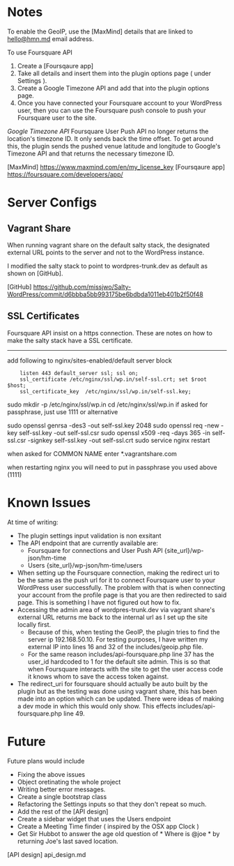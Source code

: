 Notes
====

To enable the GeoIP, use the [MaxMind] details that are linked to hello@hmn.md email address.

To use Foursquare API
1. Create a [Foursqaure app]
2. Take all details and insert them into the plugin options page ( under Settings ).
3. Create a Google Timezone API and add that into the plugin options page.
4. Once you have connected your Foursquare account to your WordPress user, then you can use the Foursquare push console to  push your Foursquare user to the site.

*Google Timezone API*
 Foursquare User Push API no longer returns the location's timezone ID. It only sends back the time offset. To get around this, the plugin sends the pushed venue latitude and longitude to Google's Timezone API and that returns the necessary timezone ID.

[MaxMind] https://www.maxmind.com/en/my_license_key
[Foursqaure app] https://foursquare.com/developers/app/


Server Configs
==============

Vagrant Share
-------------
When running vagrant share on the default salty stack, the designated external URL points to the server and not to the WordPress instance.

I modified the salty stack to point to wordpres-trunk.dev as default as shown on [GitHub].

[GitHub] https://github.com/missjwo/Salty-WordPress/commit/d6bbba5bb993175be6bdbda1011eb401b2f50f48


SSL Certificates
----------------
Foursquare API insist on a https connection. These are notes on how to make the salty stack have a SSL certificate.

---------------------------

add following to nginx/sites-enabled/default server block


        listen 443 default_server ssl; ssl on;
        ssl_certificate /etc/nginx/ssl/wp.in/self-ssl.crt; set $root $host;
        ssl_certificate_key  /etc/nginx/ssl/wp.in/self-ssl.key;


sudo mkdir -p /etc/nginx/ssl/wp.in
cd /etc/nginx/ssl/wp.in
if asked for passphrase, just use 1111 or alternative

sudo openssl genrsa -des3 -out self-ssl.key 2048
sudo openssl req -new -key self-ssl.key -out self-ssl.csr
sudo openssl x509 -req -days 365 -in self-ssl.csr -signkey self-ssl.key -out self-ssl.crt
sudo service nginx restart

when asked for COMMON NAME enter *.vagrantshare.com

when restarting nginx you will need to put in passphrase you used above (1111)

Known Issues
============
At time of writing:

* The plugin settings input validation is non exsitant
* The API endpoint that are currently available are:
   - Foursquare for connections and User Push API {site_url}/wp-json/hm-time
   - Users {site_url}/wp-json/hm-time/users
* When setting up the Foursquare connection, making the redirect uri to be the same as the push url for it to connect Foursquare user to your WordPress user successfully. The problem with that is when connecting your account from the profile page is that you are then redirected to said page. This is something I have not figured out how to fix.
* Accessing the admin area of wordpres-trunk.dev via vagrant share's external URL returns me back to the internal url as I set up the site locally first.
	- Because of this, when testing the GeoIP, the plugin tries to find the server ip 192.168.50.10. For testing purposes, I have written my external IP into lines 16 and 32 of the includes/geoip.php file.
	- For the same reason includes/api-foursquare.php line 37 has the user_id hardcoded to 1 for the default site admin. This is so that when Foursquare interacts with the site to get the user access code it knows whom to save the access token against.
* The redirect_uri for foursquare should actually be auto built by the plugin but as the testing was done using vagrant share, this has been made into an option which can be updated. There were ideas of making a dev mode in which this would only show. This effects includes/api-foursquare.php line 49.


Future
======

Future plans would include

* Fixing the above issues
* Object oretinating the whole project
* Writing better error messages.
* Create a single bootstrap class
* Refactoring the Settings inputs so that they don't repeat so much.
* Add the rest of the [API design]
* Create a sidebar widget that uses the Users endpoint
* Create a Meeting Time finder ( inspired by the OSX app Clock )
* Get Sir Hubbot to answer the age old question of * Where is @joe * by returning Joe's last saved location.

[API design] api_design.md



